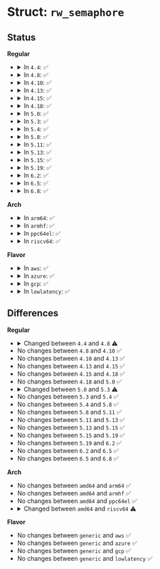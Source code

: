 # Struct: <code>rw_semaphore</code>

## Status
<b>Regular</b>
<ul>
<li>
<details>
<summary>In <code>4.4</code>: ✅</summary>

```c
struct rw_semaphore {
    long int count;
    struct list_head wait_list;
    raw_spinlock_t wait_lock;
    struct optimistic_spin_queue osq;
    struct task_struct *owner;
};
```
</details>
</li>
<li>
<details>
<summary>In <code>4.8</code>: ✅</summary>

```c
struct rw_semaphore {
    atomic_long_t count;
    struct list_head wait_list;
    raw_spinlock_t wait_lock;
    struct optimistic_spin_queue osq;
    struct task_struct *owner;
};
```
</details>
</li>
<li>
<details>
<summary>In <code>4.10</code>: ✅</summary>

```c
struct rw_semaphore {
    atomic_long_t count;
    struct list_head wait_list;
    raw_spinlock_t wait_lock;
    struct optimistic_spin_queue osq;
    struct task_struct *owner;
};
```
</details>
</li>
<li>
<details>
<summary>In <code>4.13</code>: ✅</summary>

```c
struct rw_semaphore {
    atomic_long_t count;
    struct list_head wait_list;
    raw_spinlock_t wait_lock;
    struct optimistic_spin_queue osq;
    struct task_struct *owner;
};
```
</details>
</li>
<li>
<details>
<summary>In <code>4.15</code>: ✅</summary>

```c
struct rw_semaphore {
    atomic_long_t count;
    struct list_head wait_list;
    raw_spinlock_t wait_lock;
    struct optimistic_spin_queue osq;
    struct task_struct *owner;
};
```
</details>
</li>
<li>
<details>
<summary>In <code>4.18</code>: ✅</summary>

```c
struct rw_semaphore {
    atomic_long_t count;
    struct list_head wait_list;
    raw_spinlock_t wait_lock;
    struct optimistic_spin_queue osq;
    struct task_struct *owner;
};
```
</details>
</li>
<li>
<details>
<summary>In <code>5.0</code>: ✅</summary>

```c
struct rw_semaphore {
    atomic_long_t count;
    struct list_head wait_list;
    raw_spinlock_t wait_lock;
    struct optimistic_spin_queue osq;
    struct task_struct *owner;
};
```
</details>
</li>
<li>
<details>
<summary>In <code>5.3</code>: ✅</summary>

```c
struct rw_semaphore {
    atomic_long_t count;
    atomic_long_t owner;
    struct optimistic_spin_queue osq;
    raw_spinlock_t wait_lock;
    struct list_head wait_list;
};
```
</details>
</li>
<li>
<details>
<summary>In <code>5.4</code>: ✅</summary>

```c
struct rw_semaphore {
    atomic_long_t count;
    atomic_long_t owner;
    struct optimistic_spin_queue osq;
    raw_spinlock_t wait_lock;
    struct list_head wait_list;
};
```
</details>
</li>
<li>
<details>
<summary>In <code>5.8</code>: ✅</summary>

```c
struct rw_semaphore {
    atomic_long_t count;
    atomic_long_t owner;
    struct optimistic_spin_queue osq;
    raw_spinlock_t wait_lock;
    struct list_head wait_list;
};
```
</details>
</li>
<li>
<details>
<summary>In <code>5.11</code>: ✅</summary>

```c
struct rw_semaphore {
    atomic_long_t count;
    atomic_long_t owner;
    struct optimistic_spin_queue osq;
    raw_spinlock_t wait_lock;
    struct list_head wait_list;
};
```
</details>
</li>
<li>
<details>
<summary>In <code>5.13</code>: ✅</summary>

```c
struct rw_semaphore {
    atomic_long_t count;
    atomic_long_t owner;
    struct optimistic_spin_queue osq;
    raw_spinlock_t wait_lock;
    struct list_head wait_list;
};
```
</details>
</li>
<li>
<details>
<summary>In <code>5.15</code>: ✅</summary>

```c
struct rw_semaphore {
    atomic_long_t count;
    atomic_long_t owner;
    struct optimistic_spin_queue osq;
    raw_spinlock_t wait_lock;
    struct list_head wait_list;
};
```
</details>
</li>
<li>
<details>
<summary>In <code>5.19</code>: ✅</summary>

```c
struct rw_semaphore {
    atomic_long_t count;
    atomic_long_t owner;
    struct optimistic_spin_queue osq;
    raw_spinlock_t wait_lock;
    struct list_head wait_list;
};
```
</details>
</li>
<li>
<details>
<summary>In <code>6.2</code>: ✅</summary>

```c
struct rw_semaphore {
    atomic_long_t count;
    atomic_long_t owner;
    struct optimistic_spin_queue osq;
    raw_spinlock_t wait_lock;
    struct list_head wait_list;
};
```
</details>
</li>
<li>
<details>
<summary>In <code>6.5</code>: ✅</summary>

```c
struct rw_semaphore {
    atomic_long_t count;
    atomic_long_t owner;
    struct optimistic_spin_queue osq;
    raw_spinlock_t wait_lock;
    struct list_head wait_list;
};
```
</details>
</li>
<li>
<details>
<summary>In <code>6.8</code>: ✅</summary>

```c
struct rw_semaphore {
    atomic_long_t count;
    atomic_long_t owner;
    struct optimistic_spin_queue osq;
    raw_spinlock_t wait_lock;
    struct list_head wait_list;
};
```
</details>
</li>
</ul>
<b>Arch</b>
<ul>
<li>
<details>
<summary>In <code>arm64</code>: ✅</summary>

```c
struct rw_semaphore {
    atomic_long_t count;
    atomic_long_t owner;
    struct optimistic_spin_queue osq;
    raw_spinlock_t wait_lock;
    struct list_head wait_list;
};
```
</details>
</li>
<li>
<details>
<summary>In <code>armhf</code>: ✅</summary>

```c
struct rw_semaphore {
    atomic_long_t count;
    atomic_long_t owner;
    struct optimistic_spin_queue osq;
    raw_spinlock_t wait_lock;
    struct list_head wait_list;
};
```
</details>
</li>
<li>
<details>
<summary>In <code>ppc64el</code>: ✅</summary>

```c
struct rw_semaphore {
    atomic_long_t count;
    atomic_long_t owner;
    struct optimistic_spin_queue osq;
    raw_spinlock_t wait_lock;
    struct list_head wait_list;
};
```
</details>
</li>
<li>
<details>
<summary>In <code>riscv64</code>: ✅</summary>

```c
struct rw_semaphore {
    atomic_long_t count;
    atomic_long_t owner;
    raw_spinlock_t wait_lock;
    struct list_head wait_list;
};
```
</details>
</li>
</ul>
<b>Flavor</b>
<ul>
<li>
<details>
<summary>In <code>aws</code>: ✅</summary>

```c
struct rw_semaphore {
    atomic_long_t count;
    atomic_long_t owner;
    struct optimistic_spin_queue osq;
    raw_spinlock_t wait_lock;
    struct list_head wait_list;
};
```
</details>
</li>
<li>
<details>
<summary>In <code>azure</code>: ✅</summary>

```c
struct rw_semaphore {
    atomic_long_t count;
    atomic_long_t owner;
    struct optimistic_spin_queue osq;
    raw_spinlock_t wait_lock;
    struct list_head wait_list;
};
```
</details>
</li>
<li>
<details>
<summary>In <code>gcp</code>: ✅</summary>

```c
struct rw_semaphore {
    atomic_long_t count;
    atomic_long_t owner;
    struct optimistic_spin_queue osq;
    raw_spinlock_t wait_lock;
    struct list_head wait_list;
};
```
</details>
</li>
<li>
<details>
<summary>In <code>lowlatency</code>: ✅</summary>

```c
struct rw_semaphore {
    atomic_long_t count;
    atomic_long_t owner;
    struct optimistic_spin_queue osq;
    raw_spinlock_t wait_lock;
    struct list_head wait_list;
};
```
</details>
</li>
</ul>

## Differences
<b>Regular</b>
<ul>
<li>
<details>
<summary>Changed between <code>4.4</code> and <code>4.8</code> ⚠️</summary>
<ul>
<li>
<b>Field type changed. </b>
<code>long int count</code> ➡️ <code>atomic_long_t count</code>
</li>
</ul>
</details>
</li>
<li>
No changes between <code>4.8</code> and <code>4.10</code> ✅
</li>
<li>
No changes between <code>4.10</code> and <code>4.13</code> ✅
</li>
<li>
No changes between <code>4.13</code> and <code>4.15</code> ✅
</li>
<li>
No changes between <code>4.15</code> and <code>4.18</code> ✅
</li>
<li>
No changes between <code>4.18</code> and <code>5.0</code> ✅
</li>
<li>
<details>
<summary>Changed between <code>5.0</code> and <code>5.3</code> ⚠️</summary>
<ul>
<li>
<b>Field type changed. </b>
<code>struct task_struct *owner</code> ➡️ <code>atomic_long_t owner</code>
</li>
</ul>
</details>
</li>
<li>
No changes between <code>5.3</code> and <code>5.4</code> ✅
</li>
<li>
No changes between <code>5.4</code> and <code>5.8</code> ✅
</li>
<li>
No changes between <code>5.8</code> and <code>5.11</code> ✅
</li>
<li>
No changes between <code>5.11</code> and <code>5.13</code> ✅
</li>
<li>
No changes between <code>5.13</code> and <code>5.15</code> ✅
</li>
<li>
No changes between <code>5.15</code> and <code>5.19</code> ✅
</li>
<li>
No changes between <code>5.19</code> and <code>6.2</code> ✅
</li>
<li>
No changes between <code>6.2</code> and <code>6.5</code> ✅
</li>
<li>
No changes between <code>6.5</code> and <code>6.8</code> ✅
</li>
</ul>
<b>Arch</b>
<ul>
<li>
No changes between <code>amd64</code> and <code>arm64</code> ✅
</li>
<li>
No changes between <code>amd64</code> and <code>armhf</code> ✅
</li>
<li>
No changes between <code>amd64</code> and <code>ppc64el</code> ✅
</li>
<li>
<details>
<summary>Changed between <code>amd64</code> and <code>riscv64</code> ⚠️</summary>
<ul>
<li>
<b>Field removed. </b>
<code>struct optimistic_spin_queue osq</code>
</li>
</ul>
</details>
</li>
</ul>
<b>Flavor</b>
<ul>
<li>
No changes between <code>generic</code> and <code>aws</code> ✅
</li>
<li>
No changes between <code>generic</code> and <code>azure</code> ✅
</li>
<li>
No changes between <code>generic</code> and <code>gcp</code> ✅
</li>
<li>
No changes between <code>generic</code> and <code>lowlatency</code> ✅
</li>
</ul>
